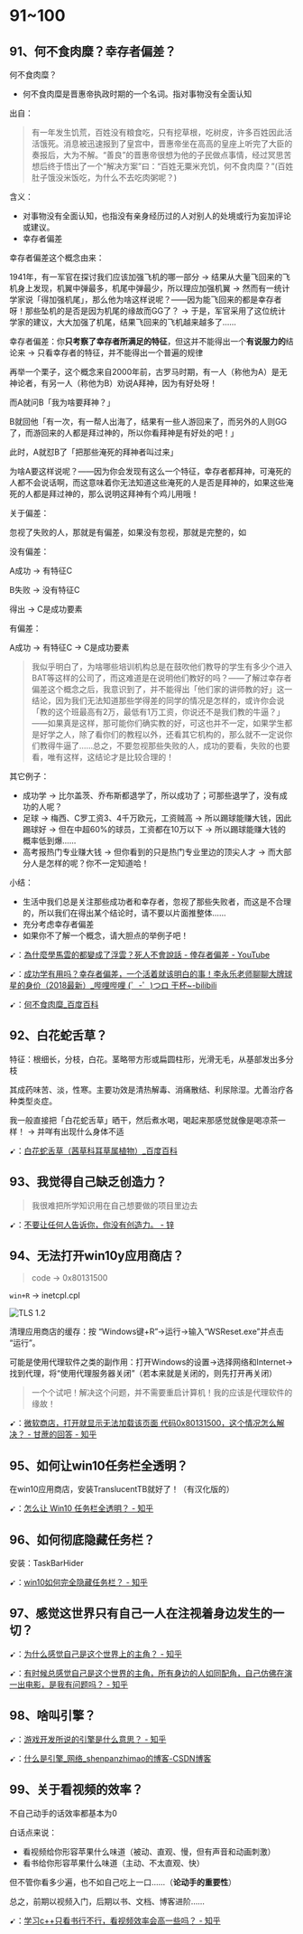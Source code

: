 # 91~100

## 91、何不食肉糜？幸存者偏差？

何不食肉糜？

- 何不食肉糜是晋惠帝执政时期的一个名词。指对事物没有全面认知

出自：

> 有一年发生饥荒，百姓没有粮食吃，只有挖草根，吃树皮，许多百姓因此活活饿死。消息被迅速报到了皇宫中，晋惠帝坐在高高的皇座上听完了大臣的奏报后，大为不解。“善良”的晋惠帝很想为他的子民做点事情，经过冥思苦想后终于悟出了一个“解决方案”曰：“百姓无粟米充饥，何不食肉糜？”(百姓肚子饿没米饭吃，为什么不去吃肉粥呢？)

含义：

- 对事物没有全面认知，也指没有亲身经历过的人对别人的处境或行为妄加评论或建议。
- 幸存者偏差

幸存者偏差这个概念由来：

1941年，有一军官在探讨我们应该加强飞机的哪一部分 -> 结果从大量飞回来的飞机身上发现，机翼中弹最多，机尾中弹最少，所以理应加强机翼 -> 然而有一统计学家说「得加强机尾」，那么他为啥这样说呢？——因为能飞回来的都是幸存者呀！那些坠机的是否是因为机尾的缘故而GG了？ -> 于是，军官采用了这位统计学家的建议，大大加强了机尾，结果飞回来的飞机越来越多了……

幸存者偏差：你**只考察了幸存者所满足的特征**，但这并不能得出一个**有说服力的**结论来 -> 只看幸存者的特征，并不能得出一个普遍的规律

再举一个栗子，这个概念来自2000年前，古罗马时期，有一人（称他为A）是无神论者，有另一人（称他为B）劝说A拜神，因为有好处呀！

而A就问B「我为啥要拜神？」

B就回他「有一次，有一帮人出海了，结果有一些人游回来了，而另外的人则GG了，而游回来的人都是拜过神的，所以你看拜神是有好处的吧！」

此时，A就怼B了「把那些淹死的拜神者叫过来」

为啥A要这样说呢？——因为你会发现有这么一个特征，幸存者都拜神，可淹死的人都不会说话啊，而这意味着你无法知道这些淹死的人是否是拜神的，如果这些淹死的人都是拜过神的，那么说明这拜神有个鸡儿用哦！

关于偏差：

忽视了失败的人，那就是有偏差，如果没有忽视，那就是完整的，如

没有偏差：

A成功 -> 有特征C

B失败 -> 没有特征C

得出 -> C是成功要素

有偏差：

A成功 -> 有特征C -> C是成功要素

> 我似乎明白了，为啥哪些培训机构总是在鼓吹他们教导的学生有多少个进入BAT等这样的公司了，而这难道是在说明他们教好的吗？——了解过幸存者偏差这个概念之后，我意识到了，并不能得出「他们家的讲师教的好」这一结论，因为我们无法知道那些学得差的同学的情况是怎样的，或许你会说「教的这个班最高有2万，最低有1万工资，你说还不是我们教的牛逼？」——如果真是这样，那可能你们确实教的好，可这也并不一定，如果学生都是好学之人，除了看你们的教程以外，还看其它机构的，那么就不一定说你们教得牛逼了……总之，不要忽视那些失败的人，成功的要看，失败的也要看，唯有这样，这结论才是比较合理的！

其它例子：

- 成功学 -> 比尔盖茨、乔布斯都退学了，所以成功了；可那些退学了，没有成功的人呢？
- 足球 -> 梅西、C罗工资3、4千万欧元，工资贼高 -> 所以踢球能赚大钱，因此踢球好 -> 但在中超60%的球员，工资都在10万以下 -> 所以踢球能赚大钱的概率低到爆……
- 高考报热门专业赚大钱 -> 但你看到的只是热门专业里边的顶尖人才 -> 而大部分人是怎样的呢？你不一定知道哈！

小结：

- 生活中我们总是关注那些成功者和幸存者，忽视了那些失败者，而这是不合理的，所以我们在得出某个结论时，请不要以片面推整体……
- 充分考虑幸存者偏差
- 如果你不了解一个概念，请大胆点的举例子吧！

➹：[為什麼學馬雲的都變成了浮雲？死人不會說話 - 倖存者偏差 - YouTube](https://www.youtube.com/watch?v=Qrc16Ha5Cgg)

➹：[成功学有用吗？幸存者偏差，一个活着就该明白的事！李永乐老师聊聊大牌球星的身价（2018最新）_哔哩哔哩 (゜-゜)つロ 干杯~-bilibili](https://www.bilibili.com/video/av25457221?from=search&seid=4513939811480175934)

➹：[何不食肉糜_百度百科](https://baike.baidu.com/item/%E4%BD%95%E4%B8%8D%E9%A3%9F%E8%82%89%E7%B3%9C)

## 92、白花蛇舌草？

特征：根细长，分枝，白花。茎略带方形或扁圆柱形，光滑无毛，从基部发出多分枝

其成药味苦、淡，性寒。主要功效是清热解毒、消痛散结、利尿除湿。尤善治疗各种类型炎症。

我一般直接把「白花蛇舌草」晒干，然后煮水喝，喝起来那感觉就像是喝凉茶一样！ -> 并咩有出现什么身体不适

➹：[白花蛇舌草（茜草科耳草属植物）_百度百科](https://baike.baidu.com/item/%E7%99%BD%E8%8A%B1%E8%9B%87%E8%88%8C%E8%8D%89/500604)

## 93、我觉得自己缺乏创造力？

> 我很难把所学知识用在自己想要做的项目里边去

➹：[不要让任何人告诉你，你没有创造力。 - 锌](https://www.zincgroup.com/zh-CN/dont-let-anyone-tell-you-youre-not-creative/)

## 94、无法打开win10y应用商店？

> code -> 0x80131500

`win+R` -> inetcpl.cpl

![TLS 1.2](assets/img/2020-03-07-23-00-47.png)

清理应用商店的缓存：按 “Windows键+R”→运行→输入“WSReset.exe”并点击 “运行”。

可能是使用代理软件之类的副作用：打开Windows的设置→选择网络和Internet→找到代理，将“使用代理服务器关闭”（若本来就是关闭的，则先打开再关闭）

> 一个个试吧！解决这个问题，并不需要重启计算机！我的应该是代理软件的缘故！

➹：[微软商店，打开就显示无法加载该页面 代码0x80131500，这个情况怎么解决？ - 甘蔗的回答 - 知乎](https://www.zhihu.com/question/310873087/answer/586797589)

## 95、如何让win10任务栏全透明？

在win10应用商店，安装TranslucentTB就好了！（有汉化版的）

➹：[怎么让 Win10 任务栏全透明？ - 知乎](https://www.zhihu.com/question/37313273)

## 96、如何彻底隐藏任务栏？

安装：TaskBarHider

➹：[win10如何完全隐藏任务栏？ - 知乎](https://www.zhihu.com/question/48978062)

## 97、感觉这世界只有自己一人在注视着身边发生的一切？

➹：[为什么感觉自己是这个世界上的主角？ - 知乎](https://www.zhihu.com/question/266596713)

➹：[有时候总感觉自己是这个世界的主角，所有身边的人如同配角，自己仿佛在演一出电影，是我有问题吗？ - 知乎](https://www.zhihu.com/question/290546296)

## 98、啥叫引擎？

➹：[游戏开发所说的引擎是什么意思？ - 知乎](https://www.zhihu.com/question/58600883)

➹：[什么是引擎_网络_shenpanzhimao的博客-CSDN博客](https://blog.csdn.net/shenpanzhimao/article/details/84500521)

## 99、关于看视频的效率？

不自己动手的话效率都基本为0

白话点来说：

- 看视频给你形容苹果什么味道（被动、直观、慢，但有声音和动画刺激）
- 看书给你形容苹果什么味道（主动、不太直观、快）

但不管你看多少遍，也不如自己吃上一口……（**论动手的重要性**）

总之，前期以视频入门，后期以书、文档、博客进阶……

➹：[学习c++只看书行不行，看视频效率会高一些吗？ - 知乎](https://www.zhihu.com/question/315936337)





